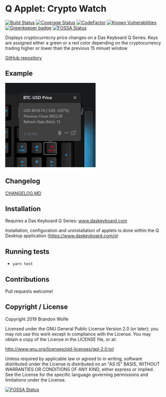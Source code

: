 # Q Applet: Crypto Watch

[![Build Status](https://travis-ci.org/Wolfe1/daskeyboard-applet--crypto-watch.svg?branch=master)](https://travis-ci.org/Wolfe1/daskeyboard-applet--crypto-watch)
[![Coverage Status](https://coveralls.io/repos/github/Wolfe1/daskeyboard-applet--crypto-watch/badge.svg?branch=master)](https://coveralls.io/github/Wolfe1/daskeyboard-applet--crypto-watch?branch=master)
[![CodeFactor](https://www.codefactor.io/repository/github/wolfe1/daskeyboard-applet--crypto-watch/badge)](https://www.codefactor.io/repository/github/wolfe1/daskeyboard-applet--crypto-watch)
[![Known Vulnerabilities](https://snyk.io//test/github/Wolfe1/daskeyboard-applet--crypto-watch/badge.svg?targetFile=package.json)](https://snyk.io//test/github/Wolfe1/daskeyboard-applet--crypto-watch?targetFile=package.json) [![Greenkeeper badge](https://badges.greenkeeper.io/Wolfe1/daskeyboard-applet--crypto-watch.svg)](https://greenkeeper.io/)
[![FOSSA Status](https://app.fossa.io/api/projects/git%2Bgithub.com%2FWolfe1%2Fdaskeyboard-applet--crypto-watch.svg?type=shield)](https://app.fossa.io/projects/git%2Bgithub.com%2FWolfe1%2Fdaskeyboard-applet--crypto-watch?ref=badge_shield)

Displays cryptocurrecny price changes on a Das Keyboard Q Series.
Keys are assigned either a green or a red color depending on the cryptocurrency
trading higher or lower than the previous 15 minuet window

[GitHub repository](https://github.com/Wolfe1/daskeyboard-applet--crypto-watch)

## Example

![Get cryptocurrency prices on a Das Keybaord Q](assets/image.png "Crypto Watch")

## Changelog

[CHANGELOG.MD](CHANGELOG.md)

## Installation

Requires a Das Keyboard Q Series: www.daskeyboard.com

Installation, configuration and uninstallation of applets is done within
the Q Desktop application (<https://www.daskeyboard.com/q>)

## Running tests

- `yarn test`

## Contributions

Pull requests welcome!

## Copyright / License

Copyright 2019 Brandon Wolfe

Licensed under the GNU General Public License Version 2.0 (or later);
you may not use this work except in compliance with the License.
You may obtain a copy of the License in the LICENSE file, or at:

   <http://www.gnu.org/licenses/old-licenses/gpl-2.0.txt>

Unless required by applicable law or agreed to in writing, software
distributed under the License is distributed on an "AS IS" BASIS,
WITHOUT WARRANTIES OR CONDITIONS OF ANY KIND, either express or implied.
See the License for the specific language governing permissions and
limitations under the License.


[![FOSSA Status](https://app.fossa.io/api/projects/git%2Bgithub.com%2FWolfe1%2Fdaskeyboard-applet--crypto-watch.svg?type=large)](https://app.fossa.io/projects/git%2Bgithub.com%2FWolfe1%2Fdaskeyboard-applet--crypto-watch?ref=badge_large)